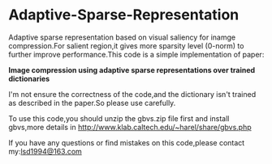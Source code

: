 # Adaptive-Sparse-Representation
Adaptive sparse representation based on visual saliency for inamge compression.For salient region,it gives more sparsity level (0-norm) to further improve performance.This code is a simple implementation of paper:

**Image compression using adaptive sparse representations over trained dictionaries**

I'm not ensure the correctness of the code,and the dictionary isn't trained as described in the paper.So please use carefully.

To use this code,you should unzip the gbvs.zip file first and install gbvs,more details in http://www.klab.caltech.edu/~harel/share/gbvs.php

If you have any questions or find mistakes on this code,please contact my:lsd1994@163.com
